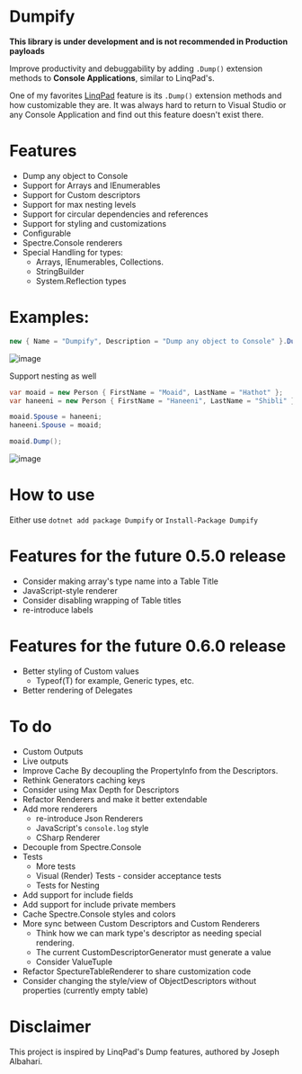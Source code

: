 # Dumpify
**This library is under development and is not recommended in Production payloads**

Improve productivity and debuggability by adding `.Dump()` extension methods to **Console Applications**, similar to LinqPad's.

One of my favorites [LinqPad](https://www.linqpad.net/) feature is its `.Dump()` extension methods and how customizable they are. It was always hard to return to Visual Studio or any Console Application and find out this feature doesn't exist there.

# Features
* Dump any object to Console
* Support for Arrays and IEnumerables
* Support for Custom descriptors
* Support for max nesting levels
* Support for circular dependencies and references
* Support for styling and customizations
* Configurable
* Spectre.Console renderers
* Special Handling for types:
    * Arrays, IEnumerables, Collections.
    * StringBuilder
    * System.Reflection types
    
# Examples:
```csharp
new { Name = "Dumpify", Description = "Dump any object to Console" }.Dump();

```
![image](https://user-images.githubusercontent.com/8770486/229388747-897790be-45ee-4db2-a21a-137c564774af.png)

Support nesting as well
```csharp
var moaid = new Person { FirstName = "Moaid", LastName = "Hathot" };
var haneeni = new Person { FirstName = "Haneeni", LastName = "Shibli" };

moaid.Spouse = haneeni;
haneeni.Spouse = moaid;

moaid.Dump();
```
![image](https://user-images.githubusercontent.com/8770486/229388818-1ef54ad1-4779-4043-bf04-8ff1f0c7d605.png)

# How to use
Either use `dotnet add package Dumpify` or `Install-Package Dumpify`

# Features for the future 0.5.0 release
* Consider making array's type name into a Table Title
* JavaScript-style renderer
* Consider disabling wrapping of Table titles
* re-introduce labels

# Features for the future 0.6.0 release
* Better styling of Custom values
	* Typeof(T) for example, Generic types, etc.
* Better rendering of Delegates

# To do
* Custom Outputs
* Live outputs
* Improve Cache By decoupling the PropertyInfo from the Descriptors.
* Rethink Generators caching keys
* Consider using Max Depth for Descriptors
* Refactor Renderers and make it better extendable
* Add more renderers
    * re-introduce Json Renderers
    * JavaScript's `console.log` style
    * CSharp Renderer
* Decouple from Spectre.Console
* Tests
    * More tests
    * Visual (Render) Tests - consider acceptance tests
    * Tests for Nesting
* Add support for include fields
* Add support for include private members
* Cache Spectre.Console styles and colors
* More sync between Custom Descriptors and Custom Renderers
	* Think how we can mark type's descriptor as needing special rendering.
	* The current CustomDescriptorGenerator must generate a value
	* Consider ValueTuple
* Refactor SpectureTableRenderer to share customization code
* Consider changing the style/view of ObjectDescriptors without properties (currently empty table)

# Disclaimer
This project is inspired by LinqPad's Dump features, authored by Joseph Albahari.
